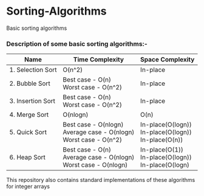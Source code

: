 # Sorting-Algorithms
Basic sorting algorithms

### Description of some basic sorting algorithms:-

|Name | Time Complexity | Space Complexity|
---- | --------------- | -----------------
|1. Selection Sort | O(n^2) | In-place|
|2. Bubble Sort | Best case - O(n)<br>Worst case - O(n^2)| In-place| 
|3. Insertion Sort | Best case - O(n)<br>Worst case - O(n^2)| In-place|      
|4. Merge Sort | O(nlogn) | O(n)|
|5. Quick Sort | Best case - O(nlogn)<br>Average case - O(nlogn)<br>Worst case - O(n^2)| In-place(O(logn))<br>In-place(O(logn))<br>In-place(O(n))|
|6. Heap Sort | Best case - O(n)<br>Average case - O(nlogn)<br>Worst case - O(nlogn)| In-place(O(1))<br>In-place(O(logn))<br>In-place(O(logn)|
                                

This repository also contains standard implementations of these algorithms for integer arrays
